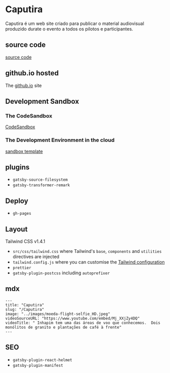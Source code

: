 # Caputira

Caputira é um web site criado para publicar o material audiovisual produzido durate o evento a todos os pilotos e participantes.

## source code

[source code](https://github.com/sallespro/caputira)

## github.io hosted

The [github.io](https://sallespro.github.io/caputira/) site

## Development Sandbox

### The CodeSandbox

[CodeSandbox](https://codesandbox.io/s/caputira-dev-zveyd0)

### The Development Environment in the cloud

[sandbox template](https://codesandbox.io/s/github/sallespro/caputira)


## plugins

- `gatsby-source-filesystem`
- `gatsby-transformer-remark`

## Deploy

- `gh-pages`

## Layout 

 Tailwind CSS v1.4.1 

- `src/css/tailwind.css` where Tailwind's `base`, `components` and `utilities` directives are injected
- `tailwind.config.js` where you can customise the [Tailwind configuration](https://tailwindcss.com/docs/configuration/)
- `prettier`
- `gatsby-plugin-postcss` including `autoprefixer`

## mdx

```
---
title: "Caputira"
slug: "/Caputira"
image: "../images/moeda-flight-selfie_HD.jpeg"
videoSourceURL: "https://www.youtube.com/embed/Mj_XXjZy4DQ"
videoTitle: " Inhapim tem uma das áreas de voo que conhecemos.  Dois monólitos de granito e plantações de café à frente"
---
```

## SEO

- `gatsby-plugin-react-helmet`
- `gatsby-plugin-manifest`



